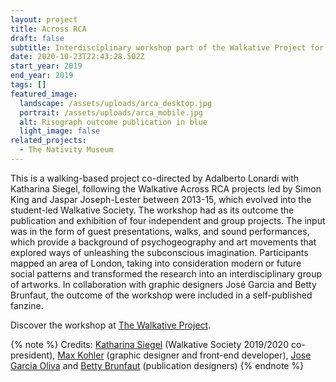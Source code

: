 ```yaml
---
layout: project
title: Across RCA
draft: false
subtitle: Interdisciplinary workshop part of the Walkative Project for Across RCA
date: 2020-10-23T22:43:28.502Z
start_year: 2019
end_year: 2019
tags: []
featured_image:
  landscape: /assets/uploads/arca_desktop.jpg
  portrait: /assets/uploads/arca_mobile.jpg
  alt: Risograph outcome publication in blue
  light_image: false
related_projects:
  - The Nativity Museum
---
```

This is a walking-based project co-directed by Adalberto Lonardi with Katharina Siegel, following the Walkative Across RCA projects led by Simon King and Jaspar Joseph-Lester between 2013-15, which evolved into the student-led Walkative Society. The workshop had as its outcome the publication and exhibition of four independent and group projects. The input was in the form of guest presentations, walks, and sound performances, which provide a background of psychogeography and art movements that explored ways of unleashing the subconscious imagination. Participants mapped an area of London, taking into consideration modern or future social patterns and transformed the research into an interdisciplinary group of artworks. In collaboration with graphic designers José Garcia and Betty Brunfaut, the outcome of the workshop were included in a self-published fanzine.

Discover the workshop at [The Walkative Project](http://thewalkativeproject.org/event/across-rca-2019/).

{% note %}
Credits: [Katharina Siegel](http://www.katharinasiegel.de/) (Walkative Society 2019/2020 co-president), [Max Kohler](maxkoehler) (graphic designer and front-end developer), [Jose Garcia Oliva](https://josegarciaoliva.com/) and [Betty Brunfaut](https://weareplan-b.com/) (publication designers)
{% endnote %}